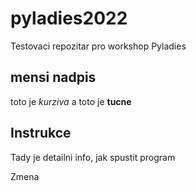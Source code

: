 # pyladies2022
Testovaci repozitar pro workshop Pyladies

## mensi nadpis 
toto je *kurziva* a toto je **tucne**

## Instrukce
Tady je detailni info, jak spustit program

Zmena 